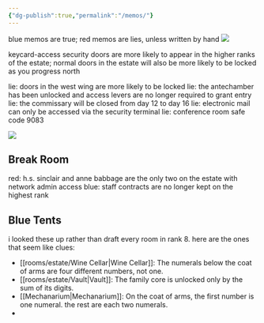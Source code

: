 ```yaml
---
{"dg-publish":true,"permalink":"/memos/"}
---
```


blue memos are true; red memos are lies, unless written by hand
![](https://i.imgur.com/sawMdgv.png)

keycard-access security doors are more likely to appear in the higher ranks of the estate; normal doors in the estate will also be more likely to be locked as you progress north

lie: doors in the west wing are more likely to be locked
lie: the antechamber has been unlocked and access levers are no longer required to grant entry
lie: the commissary will be closed from day 12 to day 16
lie: electronic mail can only be accessed via the security terminal
lie: conference room safe code 9083

![](https://i.imgur.com/k9hXvAi.png)

## Break Room
red: h.s. sinclair and anne babbage are the only two on the estate with network admin access
blue: staff contracts are no longer kept on the highest rank

## Blue Tents
i looked these up rather than draft every room in rank 8. here are the ones that seem like clues:
* [[rooms/estate/Wine Cellar\|Wine Cellar]]: The numerals below the coat of arms are four different numbers, not one.
* [[rooms/estate/Vault\|Vault]]: The family core is unlocked only by the sum of its digits.
* [[Mechanarium\|Mechanarium]]: On the coat of arms, the first number is one numeral. the rest are each two numerals.
*